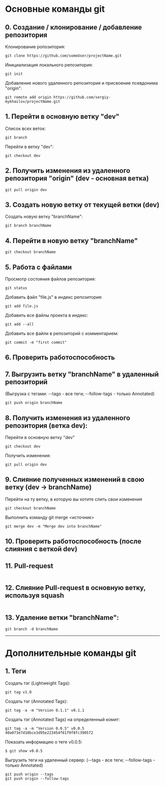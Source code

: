 # Основные команды git


## 0. Создание / клонирование / добавление репозитория

Клонирование ропозитория:
```
git clone https://github.com/someUser/projectName.git
```
Инициализация локального репозитория:
```
git init
```
Добавление нового удаленного репозитория и присвоение псевдонима "origin":
```
git remote add origin https://github.com/sergiy-mykhailov/projectName.git
```

## 1. Перейти в основную ветку "dev"
Список всех веток:
```
git branch
```
Перейти в ветку "dev":
```
git checkout dev
```

## 2. Получить изменения из удаленного репозитория "origin" (dev - основная ветка)
```
git pull origin dev
```

## 3. Создать новую ветку от текущей ветки (dev)
Создать новую ветку "branchName":
```
git branch branchName
```

## 4. Перейти в новую ветку "branchName"
```
git checkout branchName
```

## 5. Работа с файлами
Просмотр состояния файлов репозитория:
```
git status
```
Добавить файл "file.js" в индекс репозитория:
```
git add file.js
```
Добавить все файлы проекта в индекс:
```
git add --all
```
Добавить все файли в репозиторий с комментарием:
```
git commit -m "first commit"
```
## 6. Проверить работоспособность

## 7. Выгрузить ветку "branchName" в удаленный репозиторий
(Выгрузка с тегами: --tags - все теги; --follow-tags - только Annotated)
```
git push origin branchName
```

## 8. Получить изменения из удаленного репозитория (ветка dev):
Перейти в основную ветку "dev"
```
git checkout dev
```
Получить изменения:
```
git pull origin dev
```

## 9. Слияние полученных изменений в свою ветку (dev -> branchName)
Перейти на ту ветку, в которую вы хотите слить свои изменения
```
git checkout branchName
```
Выполнить команду git merge <источник>
```
git merge dev -m "Merge dev into branchName"
```

## 10. Проверить работоспособность (после слияния с веткой dev)

## 11. Pull-request
```

```

## 12. Слияние Pull-request в основную ветку, используя squash
```

```

## 13. Удаление ветки "branchName":
```
git branch -d branchName
```


___


# Дополнительные команды git

## 1. Теги
Создать тэг (Lightweight Tags):
```
git tag v1.0
```
Создать тэг (Annotated Tags):
```
git tag -a -m "Version 0.1.1" v0.1.1
```
Создать тэг (Annotated Tags) на определенный комит:
```
git tag -a -m "Version 0.0.5" v0.0.5 40a073e7d10bce3d95e223454f61f9f8fc390572
```
Показать информацию о теге v0.0.5:
```
$ git show v0.0.5
```
Выгрузить теги на удаленный сервер:
(--tags - все теги; --follow-tags - только Annotated)
```
git push origin --tags
git push origin --follow-tags
```
